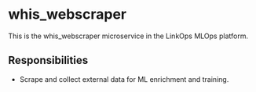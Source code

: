 # whis_webscraper

This is the whis_webscraper microservice in the LinkOps MLOps platform.

## Responsibilities
- Scrape and collect external data for ML enrichment and training. 